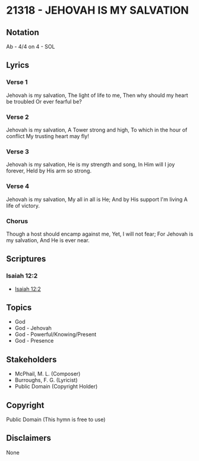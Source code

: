 # 21318 - JEHOVAH IS MY SALVATION

## Notation

Ab - 4/4 on 4 - SOL

## Lyrics

### Verse 1

Jehovah is my salvation, The light of life to me, Then why should my heart be troubled Or ever fearful be?

### Verse 2

Jehovah is my salvation, A Tower strong and high, To which in the hour of conflict My trusting heart may fly!

### Verse 3

Jehovah is my salvation, He is my strength and song, In Him will I joy forever, Held by His arm so strong.

### Verse 4

Jehovah is my salvation, My all in all is He; And by His support I'm living A life of victory.

### Chorus

Though a host should encamp against me, Yet, I will not fear; For Jehovah is my salvation, And He is ever near.


## Scriptures

### Isaiah 12:2

- [Isaiah 12:2](https://www.biblegateway.com/passage/?search=Isaiah%2012%3A2)


## Topics

- God
- God - Jehovah
- God - Powerful/Knowing/Present
- God - Presence

## Stakeholders

- McPhail, M. L. (Composer)
- Burroughs, F. G. (Lyricist)
- Public Domain (Copyright Holder)

## Copyright

Public Domain
(This hymn is free to use)

## Disclaimers

None

